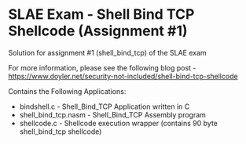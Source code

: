 # SLAE Exam - Shell Bind TCP Shellcode (Assignment #1)
Solution for assignment #1 (shell_bind_tcp) of the SLAE exam

For more information, please see the following blog post - https://www.doyler.net/security-not-included/shell-bind-tcp-shellcode

Contains the Following Applications:
* bindshell.c - Shell_Bind_TCP Application written in C
* shell_bind_tcp.nasm - Shell_Bind_TCP Assembly program
* shellcode.c - Shellcode execution wrapper (contains 90 byte shell_bind_tcp shellcode)
